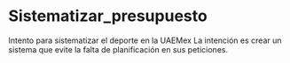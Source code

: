 # Sistematizar_presupuesto
Intento para sistematizar el deporte en la UAEMex
La intención es crear un sistema que evite la falta de planificación en sus peticiones.
